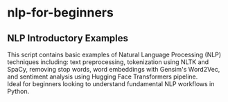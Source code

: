 # nlp-for-beginners

## NLP Introductory Examples

This script contains basic examples of Natural Language Processing (NLP) techniques including:
text preprocessing, tokenization using NLTK and SpaCy, removing stop words, 
word embeddings with Gensim's Word2Vec, and sentiment analysis using Hugging Face Transformers pipeline.  
Ideal for beginners looking to understand fundamental NLP workflows in Python.

